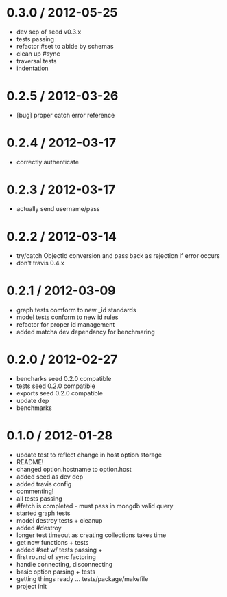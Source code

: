 
0.3.0 / 2012-05-25 
==================

  * dev sep of seed v0.3.x
  * tests passing
  * refactor #set to abide by schemas
  * clean up #sync
  * traversal tests
  * indentation

0.2.5 / 2012-03-26 
==================

  * [bug] proper catch error reference

0.2.4 / 2012-03-17 
==================

  * correctly authenticate

0.2.3 / 2012-03-17 
==================

  * actually send username/pass

0.2.2 / 2012-03-14 
==================

  * try/catch ObjectId conversion and pass back as rejection if error occurs
  * don't travis 0.4.x

0.2.1 / 2012-03-09 
==================

  * graph tests comform to new _id standards
  * model tests conform to new id rules
  * refactor for proper id management
  * added matcha dev dependancy for benchmaring

0.2.0 / 2012-02-27 
==================

  * bencharks seed 0.2.0 compatible
  * tests seed 0.2.0 compatible
  * exports seed 0.2.0 compatible
  * update dep
  * benchmarks

0.1.0 / 2012-01-28 
==================

  * update test to reflect change in host option storage
  * README!
  * changed option.hostname to option.host
  * added seed as dev dep
  * added travis config
  * commenting!
  * all tests passing
  * #fetch is completed - must pass in mongdb valid query
  * started graph tests
  * model destroy tests + cleanup
  * added #destroy
  * longer test timeout as creating collections takes time
  * get now functions + tests
  * added #set w/ tests passing +
  * first round of sync factoring
  * handle connecting, disconnecting
  * basic option parsing + tests
  * getting things ready … tests/package/makefile
  * project init
